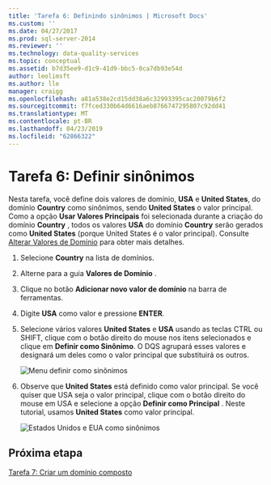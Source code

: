 ```yaml
---
title: 'Tarefa 6: Definindo sinônimos | Microsoft Docs'
ms.custom: ''
ms.date: 04/27/2017
ms.prod: sql-server-2014
ms.reviewer: ''
ms.technology: data-quality-services
ms.topic: conceptual
ms.assetid: b7d35ee9-d1c9-41d9-bbc5-0ca7db93e54d
author: leolimsft
ms.author: lle
manager: craigg
ms.openlocfilehash: a81a538e2cd15dd38a6c32993395cac20079b6f2
ms.sourcegitcommit: f7fced330b64d6616aeb8766747295807c92dd41
ms.translationtype: MT
ms.contentlocale: pt-BR
ms.lasthandoff: 04/23/2019
ms.locfileid: "62866322"
---
```

# <a name="task-6-setting-synonyms"></a>Tarefa 6: Definir sinônimos
  Nesta tarefa, você define dois valores de domínio, **USA** e **United States**, do domínio **Country** como sinônimos, sendo **United States** o valor principal. Como a opção **Usar Valores Principais** foi selecionada durante a criação do domínio **Country** , todos os valores **USA** do domínio **Country** serão gerados como **United States** (porque United States é o valor principal). Consulte [Alterar Valores de Domínio](https://msdn.microsoft.com/library/hh510408.aspx) para obter mais detalhes.  
  
1.  Selecione **Country** na lista de domínios.  
  
2.  Alterne para a guia **Valores de Domínio** .  
  
3.  Clique no botão **Adicionar novo valor de domínio** na barra de ferramentas.  
  
4.  Digite **USA** como valor e pressione **ENTER**.  
  
5.  Selecione vários valores **United States** e **USA** usando as teclas CTRL ou SHIFT, clique com o botão direito do mouse nos itens selecionados e clique em **Definir como Sinônimo**. O DQS agrupará esses valores e designará um deles como o valor principal que substituirá os outros.  
  
     ![Menu definir como sinônimos](../../2014/tutorials/media/et-settingsynonyms-01.jpg "Menu definir como sinônimos")  
  
6.  Observe que **United States** está definido como valor principal. Se você quiser que USA seja o valor principal, clique com o botão direito do mouse em USA e selecione a opção **Definir como Principal** . Neste tutorial, usamos **United States** como valor principal.  
  
     ![Estados Unidos e EUA como sinônimos](../../2014/tutorials/media/et-settingsynonyms-02.jpg "dos Estados Unidos e EUA como sinônimos")  
  
## <a name="next-step"></a>Próxima etapa  
 [Tarefa 7: Criar um domínio composto](../../2014/tutorials/task-7-creating-a-composite-domain.md)  
  
  
